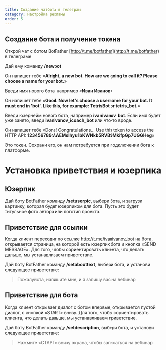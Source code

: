```yaml
---
title: Создание чатбота в телеграм
category: Настройка рекламы
order: 5
---
```


## Создание бота и получение токена

Открой чат с ботом BotFather [http://t.me/botfather](http://t.me/botfather) в телеграме

Дай ему команду **/newbot**

Он напишет тебе «**Alright, a new bot. How are we going to call it? Please choose a name for your bot.**»

Введи имя нового бота, например «**Иван Иванов**»

Он напишет тебе «**Good. Now let's choose a username for your bot. It must end in 'bot'. Like this, for example: TetrisBot or tetris_bot.**»

Введи юзернейм нового бота, например **ivanivanov_bot**. Если имя будет уже занято, введи **ivanivanov_icoach_bot** или что-то вроде.

Он напишет тебе «Done! Congratulations... Use this token to access the HTTP API: **123456789:AAEMsIhyu1bKWNkb5RVB9MkifpGp7UGGHeg**»

Это токен. Сохрани его, он нам потребуется при подключении бота к платформе.

# Установка приветствия и юзерпика

## Юзерпик

Дай боту BotFather команду **/setuserpic**, выбери бота, и загрузи картинку, которая будет юзерпиком для бота. Пусть это будет титульное фото автора или логотип проекта.

## Приветствие для ссылки

Когда клиент переходит по ссылке http://t.me/ivanivanov_bot на бота, открывается страница, на которой есть юзерпик бота и кнопка «SEND MESSAGE». Для того, чтобы сориентировать клиента, что делать дальше, мы устанавливаем приветствие.

Дай боту BotFather команду **/setabouttext**, выбери бота, и установи следующее приветствие:

> Пожалуйста, напишите мне, и я запишу вас на вебинар

## Приветствие для бота

Когда клиент открывает диалог с ботом впервые, открывается пустой диалог, с кнопкой «START» внизу. Для того, чтобы сориентировать клиента, что делать дальше, мы устанавливаем приветствие.

Дай боту BotFather команду **/setdescription**, выбери бота, и установи следующее приветствие:

> Нажмите «СТАРТ» внизу экрана, чтобы записаться на вебинар

